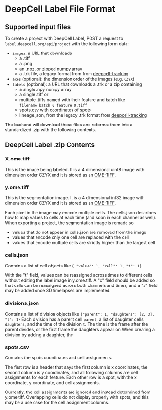 # DeepCell Label File Format

## Supported input files

To create a project with DeepCell Label, POST a request to `label.deepcell.org/api/project` with the following form data:

- `images`: a URL that downloads
  - a .tiff
  - a .png
  - an .npz, or zipped numpy array
  - a .trk file, a legacy format from from [deepcell-tracking](https://github.com/vanvalenlab/deepcell-tracking)
- `axes` (optional): the dimension order of the images (e.g. `CZYX`)
- `labels` (optional): a URL that downloads a .trk or a zip containing
  - a single .npy numpy array
  - a single .tiff or
  - multiple .tiffs named with their feature and batch like `filename_batch_0_feature_0.tiff`
  - spots.csv with coordinates of spots
  - lineage.json, from the legacy .trk format from [deepcell-tracking](https://github.com/vanvalenlab/deepcell-tracking)

The backend will download these files and reformat them into a standardized .zip with the following contents.

## DeepCell Label .zip Contents

### X.ome.tiff

This is the image being labeled. It is a 4 dimensional uint8 image with dimension order CZYX and it is stored as an [OME-TIFF](https://docs.openmicroscopy.org/ome-model/5.6.3/ome-tiff/).

### y.ome.tiff

This is the segmentation image. It is a 4 dimensional int32 image with dimension order CZYX and it is stored as an [OME-TIFF](https://docs.openmicroscopy.org/ome-model/5.6.3/ome-tiff/).

Each pixel in the image may encode multiple cells. The cells.json describes how to map values to cells at each time (and soon in each channel as well). When exporting a project, the segmentation image is remade so

- values that do not appear in cells.json are removed from the image
- values that encode only one cell are replaced with the cell
- values that encode multiple cells are strictly higher than the largest cell

### cells.json

Contains a list of cell objects like `{ "value": 1, "cell": 1, "t": 1}`.

With the "t" field, values can be reassigned across times to different cells without editing the label image in y.ome.tiff. A "c" field should be added so that cells can be reassigned across both channels and times, and a "z" field may be added once 3D timelapses are implemented.

### divisions.json

Contains a list of division objects like `{"parent": 1, "daughters": [2, 3], "t": 1}`
Each division has a parent cell `parent`, a list of daughter cells `daughters`, and the time of the division `t`.
The time is the frame after the parent divides, or the first frame the daughters appear on
When creating a division by adding a daughter, the

### spots.csv

Contains the spots coordinates and cell assignments.

The first row is a header that says the first column is x coordinates, the second column is y coordinates, and all following columns are cell assignments for each feature.
Each other row is a spot, with the x coordinate, y coordinate, and cell assignments.

Currently, the cell assignments are ignored and instead determined from y.ome.tiff. Overlapping cells do not display properly with spots, and this may be a use case for the cell assignment columns.
